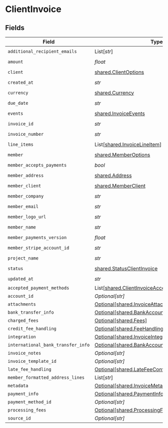 # ClientInvoice


## Fields

| Field                                                                                                          | Type                                                                                                           | Required                                                                                                       | Description                                                                                                    |
| -------------------------------------------------------------------------------------------------------------- | -------------------------------------------------------------------------------------------------------------- | -------------------------------------------------------------------------------------------------------------- | -------------------------------------------------------------------------------------------------------------- |
| `additional_recipient_emails`                                                                                  | List[*str*]                                                                                                    | :heavy_check_mark:                                                                                             | N/A                                                                                                            |
| `amount`                                                                                                       | *float*                                                                                                        | :heavy_check_mark:                                                                                             | N/A                                                                                                            |
| `client`                                                                                                       | [shared.ClientOptions](../../models/shared/clientoptions.md)                                                   | :heavy_check_mark:                                                                                             | N/A                                                                                                            |
| `created_at`                                                                                                   | *str*                                                                                                          | :heavy_check_mark:                                                                                             | N/A                                                                                                            |
| `currency`                                                                                                     | [shared.Currency](../../models/shared/currency.md)                                                             | :heavy_check_mark:                                                                                             | N/A                                                                                                            |
| `due_date`                                                                                                     | *str*                                                                                                          | :heavy_check_mark:                                                                                             | N/A                                                                                                            |
| `events`                                                                                                       | [shared.InvoiceEvents](../../models/shared/invoiceevents.md)                                                   | :heavy_check_mark:                                                                                             | N/A                                                                                                            |
| `invoice_id`                                                                                                   | *str*                                                                                                          | :heavy_check_mark:                                                                                             | N/A                                                                                                            |
| `invoice_number`                                                                                               | *str*                                                                                                          | :heavy_check_mark:                                                                                             | N/A                                                                                                            |
| `line_items`                                                                                                   | List[[shared.InvoiceLineItem](../../models/shared/invoicelineitem.md)]                                         | :heavy_check_mark:                                                                                             | N/A                                                                                                            |
| `member`                                                                                                       | [shared.MemberOptions](../../models/shared/memberoptions.md)                                                   | :heavy_check_mark:                                                                                             | N/A                                                                                                            |
| `member_accepts_payments`                                                                                      | *bool*                                                                                                         | :heavy_check_mark:                                                                                             | N/A                                                                                                            |
| `member_address`                                                                                               | [shared.Address](../../models/shared/address.md)                                                               | :heavy_check_mark:                                                                                             | N/A                                                                                                            |
| `member_client`                                                                                                | [shared.MemberClient](../../models/shared/memberclient.md)                                                     | :heavy_check_mark:                                                                                             | N/A                                                                                                            |
| `member_company`                                                                                               | *str*                                                                                                          | :heavy_check_mark:                                                                                             | N/A                                                                                                            |
| `member_email`                                                                                                 | *str*                                                                                                          | :heavy_check_mark:                                                                                             | N/A                                                                                                            |
| `member_logo_url`                                                                                              | *str*                                                                                                          | :heavy_check_mark:                                                                                             | N/A                                                                                                            |
| `member_name`                                                                                                  | *str*                                                                                                          | :heavy_check_mark:                                                                                             | N/A                                                                                                            |
| `member_payments_version`                                                                                      | *float*                                                                                                        | :heavy_check_mark:                                                                                             | N/A                                                                                                            |
| `member_stripe_account_id`                                                                                     | *str*                                                                                                          | :heavy_check_mark:                                                                                             | N/A                                                                                                            |
| `project_name`                                                                                                 | *str*                                                                                                          | :heavy_check_mark:                                                                                             | N/A                                                                                                            |
| `status`                                                                                                       | [shared.StatusClientInvoice](../../models/shared/statusclientinvoice.md)                                       | :heavy_check_mark:                                                                                             | N/A                                                                                                            |
| `updated_at`                                                                                                   | *str*                                                                                                          | :heavy_check_mark:                                                                                             | N/A                                                                                                            |
| `accepted_payment_methods`                                                                                     | List[[shared.ClientInvoiceAcceptedPaymentMethods](../../models/shared/clientinvoiceacceptedpaymentmethods.md)] | :heavy_minus_sign:                                                                                             | N/A                                                                                                            |
| `account_id`                                                                                                   | *Optional[str]*                                                                                                | :heavy_minus_sign:                                                                                             | N/A                                                                                                            |
| `attachments`                                                                                                  | [Optional[shared.InvoiceAttachments]](../../models/shared/invoiceattachments.md)                               | :heavy_minus_sign:                                                                                             | N/A                                                                                                            |
| `bank_transfer_info`                                                                                           | [Optional[shared.BankAccount]](../../models/shared/bankaccount.md)                                             | :heavy_minus_sign:                                                                                             | N/A                                                                                                            |
| `charged_fees`                                                                                                 | [Optional[shared.Fees]](../../models/shared/fees.md)                                                           | :heavy_minus_sign:                                                                                             | N/A                                                                                                            |
| `credit_fee_handling`                                                                                          | [Optional[shared.FeeHandlingConfig]](../../models/shared/feehandlingconfig.md)                                 | :heavy_minus_sign:                                                                                             | N/A                                                                                                            |
| `integration`                                                                                                  | [Optional[shared.InvoiceIntegrations]](../../models/shared/invoiceintegrations.md)                             | :heavy_minus_sign:                                                                                             | N/A                                                                                                            |
| `international_bank_transfer_info`                                                                             | [Optional[shared.BankAccount]](../../models/shared/bankaccount.md)                                             | :heavy_minus_sign:                                                                                             | N/A                                                                                                            |
| `invoice_notes`                                                                                                | *Optional[str]*                                                                                                | :heavy_minus_sign:                                                                                             | N/A                                                                                                            |
| `invoice_template_id`                                                                                          | *Optional[str]*                                                                                                | :heavy_minus_sign:                                                                                             | N/A                                                                                                            |
| `late_fee_handling`                                                                                            | [Optional[shared.LateFeeConfig]](../../models/shared/latefeeconfig.md)                                         | :heavy_minus_sign:                                                                                             | N/A                                                                                                            |
| `member_formatted_address_lines`                                                                               | List[*str*]                                                                                                    | :heavy_minus_sign:                                                                                             | N/A                                                                                                            |
| `metadata`                                                                                                     | [Optional[shared.InvoiceMetadata]](../../models/shared/invoicemetadata.md)                                     | :heavy_minus_sign:                                                                                             | N/A                                                                                                            |
| `payment_info`                                                                                                 | [Optional[shared.PaymentInfo]](../../models/shared/paymentinfo.md)                                             | :heavy_minus_sign:                                                                                             | N/A                                                                                                            |
| `payment_method_id`                                                                                            | *Optional[str]*                                                                                                | :heavy_minus_sign:                                                                                             | N/A                                                                                                            |
| `processing_fees`                                                                                              | [Optional[shared.ProcessingFees]](../../models/shared/processingfees.md)                                       | :heavy_minus_sign:                                                                                             | N/A                                                                                                            |
| `source_id`                                                                                                    | *Optional[str]*                                                                                                | :heavy_minus_sign:                                                                                             | N/A                                                                                                            |